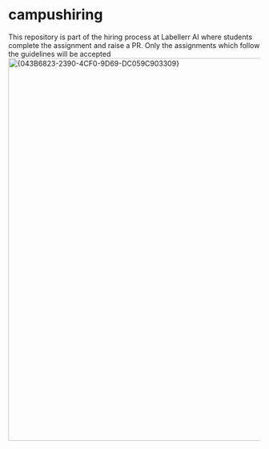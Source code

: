 # campushiring
This repository is part of the hiring process at Labellerr AI where students complete the assignment and raise a PR. Only the assignments which follow the guidelines will be accepted
<img width="1194" height="765" alt="{043B6823-2390-4CF0-9D69-DC059C903309}" src="https://github.com/user-attachments/assets/db3c65bf-de39-431c-8ab3-89f9b285ed58" />

